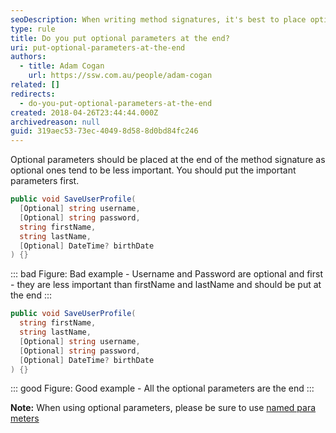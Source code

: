 ```yaml
---
seoDescription: When writing method signatures, it's best to place optional parameters at the end, as they tend to be less important and should follow more crucial parameters like first name and last name.
type: rule
title: Do you put optional parameters at the end?
uri: put-optional-parameters-at-the-end
authors:
  - title: Adam Cogan
    url: https://ssw.com.au/people/adam-cogan
related: []
redirects:
  - do-you-put-optional-parameters-at-the-end
created: 2018-04-26T23:44:44.000Z
archivedreason: null
guid: 319aec53-73ec-4049-8d58-8d0bd84fc246
---
```


Optional parameters should be placed at the end of the method signature as optional ones tend to be less important. You should put the important parameters first.

<!--endintro-->

```csharp
public void SaveUserProfile(
  [Optional] string username,
  [Optional] string password,
  string firstName,
  string lastName,
  [Optional] DateTime? birthDate
) {}
```

::: bad
Figure: Bad example - Username and Password are optional and first - they are less important than firstName and lastName and should be put at the end
:::

```csharp
public void SaveUserProfile(
  string firstName,
  string lastName,
  [Optional] string username,
  [Optional] string password,
  [Optional] DateTime? birthDate
) {}
```

::: good
Figure: Good example - All the optional parameters are the end
:::

**Note:** When using optional parameters, please be sure to use [named para meters](/when-to-use-named-parameters)
